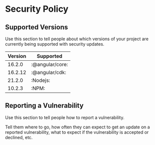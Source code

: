 # Security Policy

## Supported Versions

Use this section to tell people about which versions of your project are
currently being supported with security updates.

| Version  | Supported          |
| -------  | ------------------ |
| 16.2.0   | :@angular/core: |
| 16.2.12  | :@angular/cdk:                |
| 21.2.0   | :Nodejs: |
| 10.2.3   | :NPM:                |

## Reporting a Vulnerability

Use this section to tell people how to report a vulnerability.

Tell them where to go, how often they can expect to get an update on a
reported vulnerability, what to expect if the vulnerability is accepted or
declined, etc.
